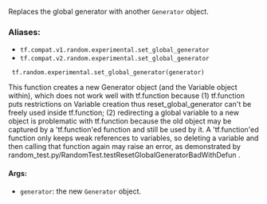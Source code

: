 Replaces the global generator with another `Generator` object.
### Aliases:
- `tf.compat.v1.random.experimental.set_global_generator`
- `tf.compat.v2.random.experimental.set_global_generator`

```
 tf.random.experimental.set_global_generator(generator)
```
This function creates a new Generator object (and the Variable object within), which does not work well with tf.function because (1) tf.function puts restrictions on Variable creation thus reset_global_generator can't be freely used inside tf.function; (2) redirecting a global variable to a new object is problematic with tf.function because the old object may be captured by a 'tf.function'ed function and still be used by it. A 'tf.function'ed function only keeps weak references to variables, so deleting a variable and then calling that function again may raise an error, as demonstrated by random_test.py/RandomTest.testResetGlobalGeneratorBadWithDefun .
#### Args:
- `generator`: the new `Generator` object.
